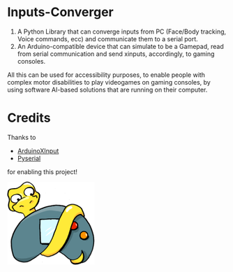 # Inputs-Converger
1) A Python Library that can converge inputs from PC (Face/Body tracking, Voice commands, ecc) and communicate them to a serial port.
2) An Arduino-compatible device that can simulate to be a Gamepad, read from serial communication and send xinputs, accordingly, to gaming consoles.

All this can be used for accessibility purposes, to enable people with complex motor disabilities to play videogames on gaming consoles, by using software AI-based solutions that are running on their computer.

# Credits
Thanks to
* [ArduinoXInput](https://github.com/dmadison/ArduinoXInput)
* [Pyserial](https://github.com/pyserial/pyserial)

for enabling this project!

<img src="logo.png" alt="drawing" width="200"/>
